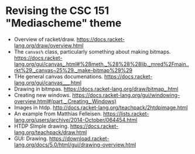 Revising the CSC 151 "Mediascheme" theme
========================================

* Overview of racket/draw. <https://docs.racket-lang.org/draw/overview.html>
* The `canvas%` class, particularly something about making bitmaps.  <https://docs.racket-lang.org/gui/canvas_.html#%28meth._%28%28%28lib._mred%2Fmain..rkt%29._canvas~25%29._make-bitmap%29%29>
* THe general canvas documenations.  <https://docs.racket-lang.org/gui/canvas___.html>
* Drawing in bitmpas.  <https://docs.racket-lang.org/draw/bitmap_.html>
* Creating new windows.  <https://docs.racket-lang.org/gui/windowing-overview.html#(part._.Creating_.Windows)>
* Images in htdp.  <http://docs.racket-lang.org/teachpack/2htdpimage.html>
* An example from Matthias Felleisen.  <https://lists.racket-lang.org/users/archive/2014-October/064454.html>
* HTDP SImple drawing.  <https://docs.racket-lang.org/teachpack/draw.html>
* GUI: Drawing.  <https://download.racket-lang.org/docs/5.0/html/gui/drawing-overview.html>
